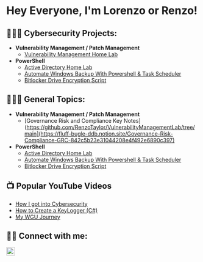<h1>Hey Everyone, I'm Lorenzo or Renzo! 

<h2>👨🏾‍💻 Cybersecurity Projects:</h2>

  - <b>Vulnerability Management / Patch Management</b>
    - [Vulnerability Management Home Lab](https://github.com/RenzoTaylor/VulnerabilityManagementLab/tree/main)
  - <b>PowerShell</b>
    - [Active Directory Home Lab](LABURL)
    - [Automate Windows Backup With Powershell & Task Scheduler](URL)
    - [Bitlocker Drive Encryption Script](URL)
  
  <h2>👨🏾‍💻 General Topics:</h2>

  - <b>Vulnerability Management / Patch Management</b>
    - [Governance Risk and Compliance Key Notes](https://github.com/RenzoTaylor/VulnerabilityManagementLab/tree/main](https://fluff-bugle-ddb.notion.site/Governance-Risk-Compliance-GRC-842c5b23e31044208e4f492e6890c397)
  - <b>PowerShell</b>
    - [Active Directory Home Lab](LABURL)
    - [Automate Windows Backup With Powershell & Task Scheduler](https://fluff-bugle-ddb.notion.site/Governance-Risk-Compliance-GRC-842c5b23e31044208e4f492e6890c397)
    - [Bitlocker Drive Encryption Script](URL)
  


<h2>📺 Popular YouTube Videos</h2>

- [How I got into Cybersecurity](URL)
- [How to Create a KeyLogger (C#)](URL)
- [My WGU Journey](URL)

<h2>🤳🏾 Connect with me:</h2>


[<img align="left" alt="LorenzoTaylor | LinkedIn" width="22px" src="https://cdn.jsdelivr.net/npm/simple-icons@v3/icons/linkedin.svg" />][linkedin]

[linkedin]: https://www.linkedin.com/in/lorenzo-taylor-433a10187/

<!--
**joshmadakor1/joshmadakor1** is a ✨ _special_ ✨ repository because its `README.md` (this file) appears on your GitHub profile.

Here are some ideas to get you started:

- 🔭 I’m currently working on ...
- 🌱 I’m currently learning ...
- 👯 I’m looking to collaborate on ...
- 🤔 I’m looking for help with ...
- 💬 Ask me about ...
- 📫 How to reach me: ...
- 😄 Pronouns: ...
- ⚡ Fun fact: ...
-->
